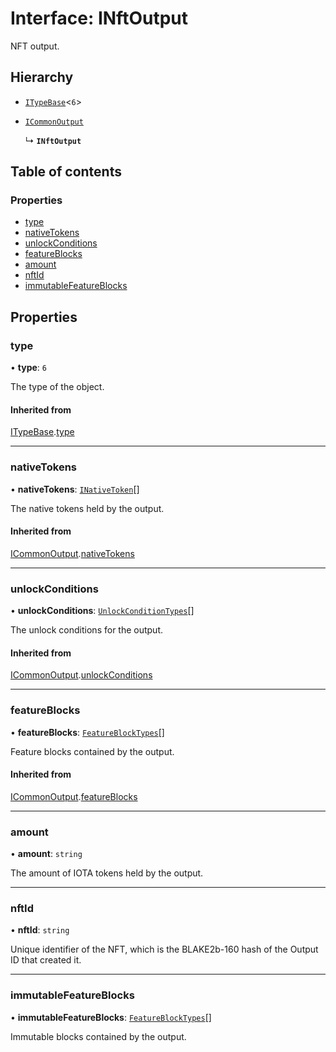 # Interface: INftOutput

NFT output.

## Hierarchy

- [`ITypeBase`](ITypeBase.md)<``6``\>

- [`ICommonOutput`](ICommonOutput.md)

  ↳ **`INftOutput`**

## Table of contents

### Properties

- [type](INftOutput.md#type)
- [nativeTokens](INftOutput.md#nativetokens)
- [unlockConditions](INftOutput.md#unlockconditions)
- [featureBlocks](INftOutput.md#featureblocks)
- [amount](INftOutput.md#amount)
- [nftId](INftOutput.md#nftid)
- [immutableFeatureBlocks](INftOutput.md#immutablefeatureblocks)

## Properties

### type

• **type**: ``6``

The type of the object.

#### Inherited from

[ITypeBase](ITypeBase.md).[type](ITypeBase.md#type)

___

### nativeTokens

• **nativeTokens**: [`INativeToken`](INativeToken.md)[]

The native tokens held by the output.

#### Inherited from

[ICommonOutput](ICommonOutput.md).[nativeTokens](ICommonOutput.md#nativetokens)

___

### unlockConditions

• **unlockConditions**: [`UnlockConditionTypes`](../api.md#unlockconditiontypes)[]

The unlock conditions for the output.

#### Inherited from

[ICommonOutput](ICommonOutput.md).[unlockConditions](ICommonOutput.md#unlockconditions)

___

### featureBlocks

• **featureBlocks**: [`FeatureBlockTypes`](../api.md#featureblocktypes)[]

Feature blocks contained by the output.

#### Inherited from

[ICommonOutput](ICommonOutput.md).[featureBlocks](ICommonOutput.md#featureblocks)

___

### amount

• **amount**: `string`

The amount of IOTA tokens held by the output.

___

### nftId

• **nftId**: `string`

Unique identifier of the NFT, which is the BLAKE2b-160 hash of the Output ID that created it.

___

### immutableFeatureBlocks

• **immutableFeatureBlocks**: [`FeatureBlockTypes`](../api.md#featureblocktypes)[]

Immutable blocks contained by the output.

